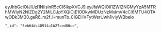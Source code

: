 eyJhbGciOiJIUzI1NiIsInR5cCI6IkpXVCJ9.eyJfaWQiOiI1ZWI2NGMyYzA5MTRhMWIyN2NlZDg2Y2MiLCJpYXQiOjE1ODkwMDUzNzMsImV4cCI6MTU4OTAwODk3M30.geR6_m2f_I-munTb_0IGEHVFytWsrUwh1ivIyWBbeIo

    "_id": "5eb64dc40914a1b27ced86ce",
